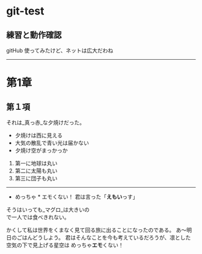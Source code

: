 # git-test
## 練習と動作確認

gitHub 使ってみたけど、ネットは広大だわね
***
# 第1章
## 第１項

それは_真っ赤_な夕焼けだった。

* 夕焼けは西に見える
* 大気の散乱で青い光は届かない
* 夕焼け空がまっかっか

1. 第一に地球は丸い
2. 第二に太陽も丸い
3. 第三に団子も丸い
---
* めっちゃ * エモくない！
君は言った「**えもい**っす」

そうはいっても_マグロ_は大きいの  
で一人では食べきれない。

かくして私は世界をくまなく見て回る旅に出ることになったのである。
あ～明日のごはんどうしよう。
君はそんなことを今も考えているだろうが、凛とした空気の下で見上げる星空は
めっちゃ**エモ**くない！
